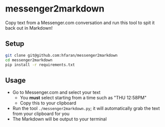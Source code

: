 # messenger2markdown

Copy text from a Messenger.com conversation and run this tool to spit
it back out in Markdown!

## Setup

```bash
git clone git@github.com:hfaran/messenger2markdown
cd messenger2markdown
pip install -r requirements.txt
```

## Usage

* Go to Messenger.com and select your text
    * You **must** select starting from a time such as "THU 12:58PM"
    * Copy this to your clipboard
* Run the tool `./messenger2markdown.py`; it will automatically grab
the text from your clipboard for you
* The Markdown will be output to your terminal
